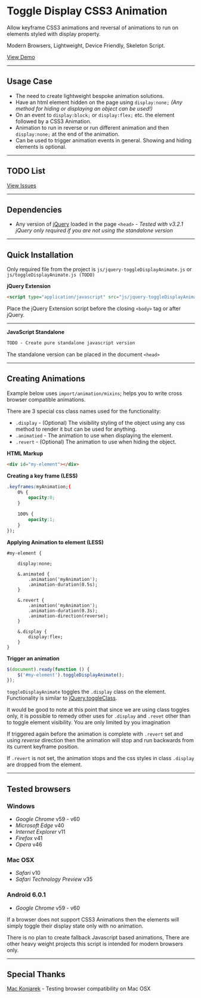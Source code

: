 # Toggle Display CSS3 Animation

Allow keyframe CSS3 animations and reversal of animations to run on elements styled with display property.

Modern Browsers, Lightweight, Device Friendly, Skeleton Script. 

[View Demo](http://marcnewton.co.uk/projects/toggle-display-animate/)

---

## Usage Case

- The need to create lightweight bespoke animation solutions.
- Have an html element hidden on the page using `display:none;` *(Any method for hiding or displaying an object can be used!)*
- On an event to `display:block;` or `display:flex;` etc. the element followed by a CSS3 Animation.
- Animation to run in reverse or run different animation and then `display:none;` at the end of the animation.
- Can be used to trigger animation events in general. Showing and hiding elements is optional.

---

## TODO List

[View Issues](https://github.com/marcnewton/Toggle-Display-Animate/issues)

---

## Dependencies

- Any version of [jQuery](http://jquery.com/download/) loaded in the page `<head>` - _Tested with v3.2.1_
_jQuery only required if you are not using the standalone version_

---

## Quick Installation

Only required file from the project is `js/jquery-toggleDisplayAnimate.js` or `js/toggleDisplayAnimate.js (TODO)`

**jQuery Extension**
```html
<script type="application/javascript" src="js/jquery-toggleDisplayAnimate.js"></script>
```
Place the jQuery Extension script before the closing `<body>` tag or after jQuery.

---

**JavaScript Standalone**
```markdown
TODO - Create pure standalone javascript version
```
The standalone version can be placed in the document `<head>`

---

## Creating Animations

Example below uses `import/animation/mixins`; helps you to write cross browser compatible animations.

There are 3 special css class names used for the functionality:

* `.display` - (Optional) The visibility styling of the object using any css method to render it but can be used for anything.
* `.animatied` - The animation to use when displaying the element.
* `.revert` - (Optional) The animation to use when hiding the object.

**HTML Markup**

````html
<div id="my-element"></div>
````

**Creating a key frame (LESS)**
```css
.keyframes(myAnimation;{
	0% {
		opacity:0;
	}

	100% {
		opacity:1;
	}
});
```

**Applying Animation to element (LESS)**

```less
#my-element {

    display:none;

	&.animated {
		.animation('myAnimation');
		.animation-duration(0.5s);
	}

	&.revert {
		.animation('myAnimation');
		.animation-duration(0.3s);
		.animation-direction(reverse);
	}

	&.display {
		display:flex;
	}
}
```

**Trigger an animation**

```js
$(document).ready(function () {
    $('#my-element').toggleDisplayAnimate();
});
```

`toggleDisplayAnimate` toggles the `.display` class on the element.
Functionality is similar to [jQuery.toggleClass](http://api.jquery.com/toggleClass/).

It would be good to note at this point that since we are using class toggles only, it is possible to remedy other uses for `.display` and `.revet` other than to toggle element visibility.
You are only limited by you imagination

If triggered again before the animation is complete with `.revert` set and using *reverse* direction then the animation will stop and run backwards from its current keyframe position.

If `.revert` is not set, the animation stops and the css styles in class `.display` are dropped from the element.

---

## Tested browsers

### Windows
- *Google Chrome* v59 - v60
- *Microsoft Edge* v40
- *Internet Explorer* v11
- *Firefox* v41
- *Opera* v46

### Mac OSX
- *Safari* v10
- *Safari Technology Preview* v35 

### Android 6.0.1
- *Google Chrome* v59 - v60

If a browser does not support CSS3 Animations then the elements will simply toggle their display state only with no animation.

There is no plan to create fallback Javascript based animations, There are other heavy weight projects this script is intended for modern browsers only.

---

## Special Thanks

[Mac Koniarek](https://github.com/d0hn) - Testing browser compatibility on Mac OSX